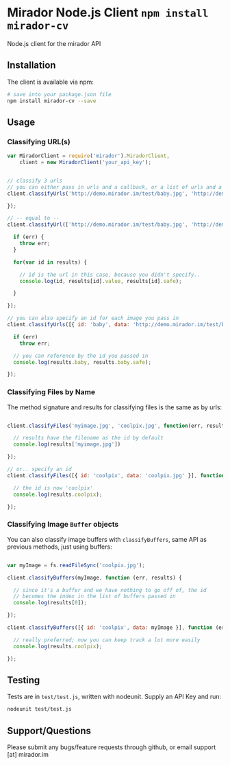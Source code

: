 # Mirador Node.js Client `npm install mirador-cv`
Node.js client for the mirador API

## Installation

The client is available via npm:

```bash
# save into your package.json file
npm install mirador-cv --save
```

## Usage

### Classifying URL(s)

```javascript
var MiradorClient = require('mirador').MiradorClient,
    client = new MiradorClient('your_api_key');


// classify 3 urls
// you can either pass in urls and a callback, or a list of urls and a callback
client.classifyUrls('http://demo.mirador.im/test/baby.jpg', 'http://demo.mirador.im/test/sfw.jpg', function (err, results) {

});

// -- equal to --
client.classifyUrl(['http://demo.mirador.im/test/baby.jpg', 'http://demo.mirador.im/test/sfw.jpg'], function (err, results) {

  if (err) {
    throw err;
  }

  for(var id in results) {

    // id is the url in this case, because you didn't specify..
    console.log(id, results[id].value, results[id].safe);

  }

});

// you can also specify an id for each image you pass in
client.classifyUrls([{ id: 'baby', data: 'http://demo.mirador.im/test/baby.jpg'}], function (err, results) {

  if (err)
    throw err;

  // you can reference by the id you passed in
  console.log(results.baby, results.baby.safe);

});

```

### Classifying Files by Name

The method signature and results for classifying files is the same as by urls:

```javascript

client.classifyFiles('myimage.jpg', 'coolpix.jpg', function(err, results) {

  // results have the filename as the id by default
  console.log(results['myimage.jpg'])  

});

// or.. specify an id
client.classifyFiles([{ id: 'coolpix', data: 'coolpix.jpg' }], function (err, results) {

  // the id is now 'coolpix'
  console.log(results.coolpix);

});

```

### Classifying Image `Buffer` objects

You can also classify image buffers with `classifyBuffers`, same API as previous methods, just using buffers:

```javascript

var myImage = fs.readFileSync('coolpix.jpg');

client.classifyBuffers(myImage, function (err, results) { 

  // since it's a buffer and we have nothing to go off of, the id
  // becomes the index in the list of buffers passed in
  console.log(results[0]);

});

client.classifyBuffers([{ id: 'coolpix', data: myImage }], function (err, results) {

  // really preferred; now you can keep track a lot more easily
  console.log(results.coolpix);

});

```

## Testing

Tests are in `test/test.js`, written with nodeunit. Supply an API Key and run:

```bash
nodeunit test/test.js
```

## Support/Questions

Please submit any bugs/feature requests through github, or email support [at] mirador.im
